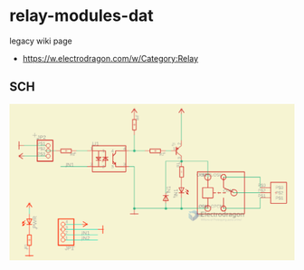 
# relay-modules-dat

legacy wiki page
- https://w.electrodragon.com/w/Category:Relay



## SCH 

![](2023-11-06-17-23-07.png)